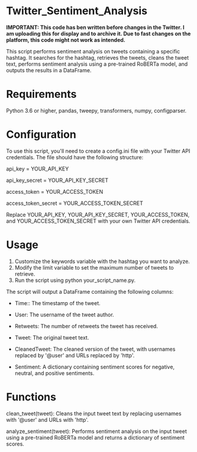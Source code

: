 # Twitter_Sentiment_Analysis

<b>IMPORTANT: This code has ben written before changes in the Twitter. I am uploading this for display and to archive it. Due to fast changes on the platform, this code might not work as intended. </b>

This script performs sentiment analysis on tweets containing a specific hashtag. It searches for the hashtag, retrieves the tweets, cleans the tweet text, performs sentiment analysis using a pre-trained RoBERTa model, and outputs the results in a DataFrame.

# Requirements
Python 3.6 or higher,
pandas,
tweepy,
transformers,
numpy,
configparser.

# Configuration
To use this script, you'll need to create a config.ini file with your Twitter API credentials. The file should have the following structure:

api_key = YOUR_API_KEY

api_key_secret = YOUR_API_KEY_SECRET

access_token = YOUR_ACCESS_TOKEN

access_token_secret = YOUR_ACCESS_TOKEN_SECRET


Replace YOUR_API_KEY, YOUR_API_KEY_SECRET, YOUR_ACCESS_TOKEN, and YOUR_ACCESS_TOKEN_SECRET with your own Twitter API credentials.

# Usage
1. Customize the keywords variable with the hashtag you want to analyze.
2. Modify the limit variable to set the maximum number of tweets to retrieve.
3. Run the script using python your_script_name.py.

The script will output a DataFrame containing the following columns:

* Time:: The timestamp of the tweet.

* User: The username of the tweet author.

* Retweets: The number of retweets the tweet has received.

* Tweet: The original tweet text.

* CleanedTweet: The cleaned version of the tweet, with usernames replaced by '@user' and URLs replaced by 'http'.

* Sentiment: A dictionary containing sentiment scores for negative, neutral, and positive sentiments.

# Functions
clean_tweet(tweet): Cleans the input tweet text by replacing usernames with '@user' and URLs with 'http'.

analyze_sentiment(tweet): Performs sentiment analysis on the input tweet using a pre-trained RoBERTa model and returns a dictionary of sentiment scores.
